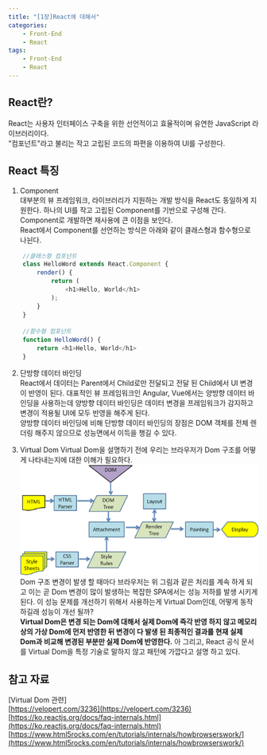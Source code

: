 ```yaml
---
title: "[1장]React에 대해서"
categories: 
    - Front-End
    - React
tags: 
    - Front-End
    - React
---
```


## React란?
React는 사용자 인터페이스 구축을 위한 선언적이고 효율적이며 유연한 JavaScript 라이브러리이다.    
"컴포넌트"라고 불리는 작고 고립된 코드의 파편을 이용하여 UI를 구성한다.

## React 특징
1. Component     
대부분의 뷰 프레임워크, 라이브러리가 지원하는 개발 방식을 React도 동일하게 지원한다. 하나의 UI를 작고 고립된 Component를 기반으로 구성해 간다.     
Component로 개발하면 재사용에 큰 이점을 보인다.     
React에서 Component를 선언하는 방식은 아래와 같이 클래스형과 함수형으로 나뉜다.    

```javascript
    //클래스형 컴포넌트
    class HelloWord extends React.Component {
        render() {
            return (
                <h1>Hello, World</h1>
            );
        }
    }

    //함수형 컴포넌트
    function HelloWord() {
        return <h1>Hello, World</h1>
    }
```
2. 단방향 데이터 바인딩     
React에서 데이터는 Parent에서 Child로만 전달되고 전달 된 Child에서 UI 변경이 반영이 된다. 대표적인 뷰 프레임워크인 Angular, Vue에서는 양방향 데이터 바인딩을 사용하는데 양방향 데이터 바인딩은 데이터 변경을 프레임워크가 감지하고 변경이 적용될 UI에 모두 반영을 해주게 된다.     
양방향 데이터 바인딩에 비해 단방향 데이터 바인딩의 장점은 DOM 객체를 전체 렌더링 해주지 않으므로 성능면에서 이득을 챙길 수 있다.    

3. Virtual Dom
Virtual Dom을 설명하기 전에 우리는 브라우저가 Dom 구조를 어떻게 나타내는지에 대한 이해가 필요하다.    
![Dom Render](/assets/images/domRenderTree.png)    
Dom 구조 변경이 발생 할 때마다 브라우저는 위 그림과 같은 처리를 계속 하게 되고 이는 곧 Dom 변경이 많이 발생하는 복잡한 SPA에서는 성능 저하를 발생 시키게 된다. 이 성능 문제를 개선하기 위해서 사용하는게 Virtual Dom인데, 어떻게 동작하길래 성능이 개선 될까?    
<b>Virtual Dom은 변경 되는 Dom에 대해서 실제 Dom에 즉각 반영 하지 않고 메모리 상의 가상 Dom에 먼저 반영한 뒤 변경이 다 발생 된 최종적인 결과를 현재 실제 Dom과 비교해 변경된 부분만 실제 Dom에 반영한다.</b> 아 그리고, React 공식 문서를 Virtual Dom을 특정 기술로 말하지 않고 패턴에 가깝다고 설명 하고 있다. 

## 참고 자료
[Virtual Dom 관련]     
[https://velopert.com/3236](https://velopert.com/3236)     
[https://ko.reactjs.org/docs/faq-internals.html](https://ko.reactjs.org/docs/faq-internals.html)    
[https://www.html5rocks.com/en/tutorials/internals/howbrowserswork/](https://www.html5rocks.com/en/tutorials/internals/howbrowserswork/)